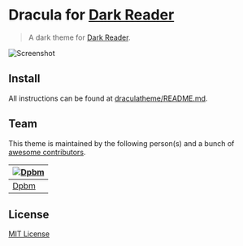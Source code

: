 # Dracula for [Dark Reader](https://darkreader.org/)

> A dark theme for [Dark Reader](https://darkreader.org/).

![Screenshot](./screenshot.png)

## Install

All instructions can be found at [draculatheme/README.md](https://github.com/jairo-ab/Dracula-DarkReader/blob/main/INSTALL.md).

## Team

This theme is maintained by the following person(s) and a bunch of [awesome contributors](https://github.com/dracula/template/graphs/contributors).

[![Dpbm](https://github.com/Dpbm.png?size=100)](https://github.com/Dpbm) |
--- |
[Dpbm](https://github.com/Dpbm) |

## License

[MIT License](./LICENSE)
